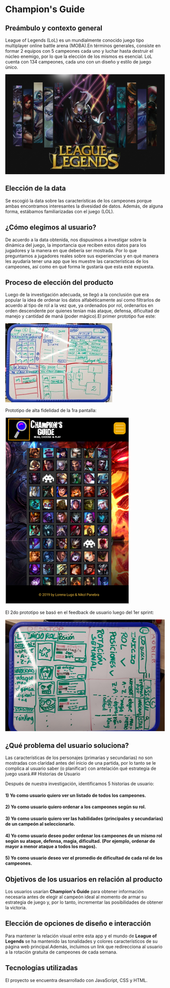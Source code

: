 # **Champion's Guide**

## **Preámbulo y contexto general**

League of Legends (LoL) es un mundialmente conocido juego tipo multiplayer online battle arena (MOBA).En términos generales, consiste en formar 2 equipos con 5 campeones cada uno y luchar hasta destruir el núcleo enemigo, por lo que la elección de los mismos es esencial. LoL cuenta con 134 campeones, cada uno con un diseño y estilo de juego único.

![lol-front](src/assets/lol-champions.png)

## **Elección de la data**

Se escogió la data sobre las características de los campeones porque ambas encontramos interesantes la divesidad de datos. Además, de alguna forma, estábamos familiarizadas con el juego (LOL).

## **¿Cómo elegimos al usuario?**

De acuerdo a la data obtenida, nos dispusimos a investigar sobre la dinámica del juego, la importancia que reciben estos datos para los jugadores y la manera en que debería ser mostrada. Por lo que preguntamos a jugadores reales sobre sus experiencias y en qué manera les ayudaría tener una app que les muestre las características de los campeones, así como en qué forma le gustaría que esta esté expuesta.

## **Proceso de elección del producto**

Luego de la investigación adecuada, se llegó a la conclusión que era popular la idea de ordenar los datos alfabéticamente así como filtrarlos de acuerdo al tipo de rol a la vez que, ya ordenados por rol, ordenarlos en orden descendente por quienes tenían más ataque, defensa, dificultad de manejo y cantidad de maná (poder mágico).El primer prototipo fue este:

![prototipo-1](src/assets/prototipo1.jpg)

Prototipo de alta fidelidad de la 1ra pantalla:

![prototipo-1-cool](src/assets/figma.PNG)

El 2do prototipo se basó en el feedback de usuario luego del 1er sprint:

![prototipo-2](src/assets/prototipo2.jpg)

## **¿Qué problema del usuario soluciona?**
Las características de los personajes (primarias y secundarias) no son mostradas con claridad antes del inicio de una partida, por lo tanto se le complica al usuario saber (o planificar) con antelación qué estrategia de juego usará.## Historias de Usuario

Después de nuestra investigación, identificamos 5 historias de usuario:

#### 1) Yo como usuario quiero ver un listado de todos los campeones.

#### 2) Yo como usuario quiero ordenar a los campeones según su rol.

#### 3) Yo como usuario quiero ver las habilidades (principales y secundarias) de un campeón al seleccionarlo.

#### 4) Yo como usuario deseo poder ordenar los campeones de un mismo rol según su ataque, defensa, magia, dificultad. (Por ejemplo, ordenar de mayor a menor ataque a todos los magos).

#### 5) Yo como usuario deseo ver el promedio de dificultad de cada rol de los campeones.

## **Objetivos de los usuarios en relación al producto**

Los usuarios usarían **Champion's Guide** para obtener información necesaria antes de elegir al campeón ideal al momento de armar su estrategia de juego y, por lo tanto, incrementar las posibilidades de obtener la victoria.

## **Elección de opciones de diseño e interacción**

Para mantener la relación visual entre esta app y el mundo de **League of Legends** se ha mantenido las tonalidades y colores característicos de su página web principal.Además, incluimos un link que redirecciona al usuario a la rotación gratuita de campeones de cada semana.

## **Tecnologías utilizadas**

El proyecto se encuentra desarrollado con JavaScript, CSS y HTML.